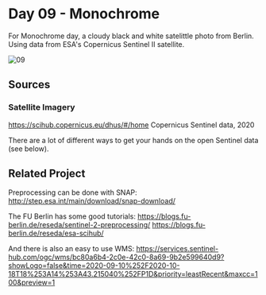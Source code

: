 # Day 09 - Monochrome
For Monochrome day, a cloudy black and white satelittle photo from Berlin. Using data from ESA's Copernicus Sentinel II satellite.

![09](09.png)

## Sources

### Satellite Imagery

https://scihub.copernicus.eu/dhus/#/home
Copernicus Sentinel data, 2020

There are a lot of different ways to get your hands on the open Sentinel data (see below).

## Related Project

Preprocessing can be done with SNAP:
http://step.esa.int/main/download/snap-download/

The FU Berlin has some good tutorials:
https://blogs.fu-berlin.de/reseda/sentinel-2-preprocessing/
https://blogs.fu-berlin.de/reseda/esa-scihub/

And there is also an easy to use WMS:
https://services.sentinel-hub.com/ogc/wms/bc80a6b4-2c0e-42c0-8a69-9b2e599640d9?showLogo=false&time=2020-09-10%252F2020-10-18T18%253A14%253A43.215040%252FP1D&priority=leastRecent&maxcc=100&preview=1